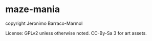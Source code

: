 # maze-mania
copyright Jeronimo Barraco-Marmol

License: GPLv2 unless otherwise noted. CC-By-Sa 3 for art assets.
